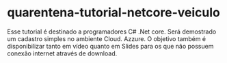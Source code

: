 # quarentena-tutorial-netcore-veiculo
Esse tutorial é destinado a programadores C# .Net core. Será demostrado um cadastro simples no ambiente Cloud. Azzure. O objetivo também é disponibilizar tanto em vídeo quanto em Slides para os que não possuem conexão internet através de download.
